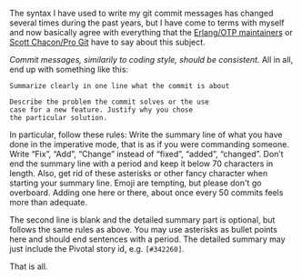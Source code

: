 The syntax I have used to write my git commit messages has changed several times during the past years, but I have come to terms with myself and now basically agree with everything that the [Erlang/OTP maintainers](https://github.com/erlang/otp/wiki/Writing-good-commit-messages) or [Scott Chacon/Pro Git](http://git-scm.com/book/ch5-2.html) have to say about this subject. 

_Commit messages, similarily to coding style, should be consistent._ All in all, end up with something like this:

    Summarize clearly in one line what the commit is about

    Describe the problem the commit solves or the use
    case for a new feature. Justify why you chose
    the particular solution.

In particular, follow these rules: Write the summary line of what you have done in the imperative mode, that is as if you were commanding someone. Write “Fix”, “Add”, “Change” instead of “fixed”, “added”, “changed”. Don’t end the summary line with a period and keep it below 70 characters in length. Also, get rid of these asterisks or other fancy character when starting your summary line. Emoji are tempting, but please don't go overboard. Adding one here or there, about once every 50 commits feels more than adequate.

The second line is blank and the detailed summary part is optional, but follows the same rules as above. You may use asterisks as bullet points here and should end sentences with a period. The detailed summary may just include the Pivotal story id, e.g. `[#342260]`.

That is all.